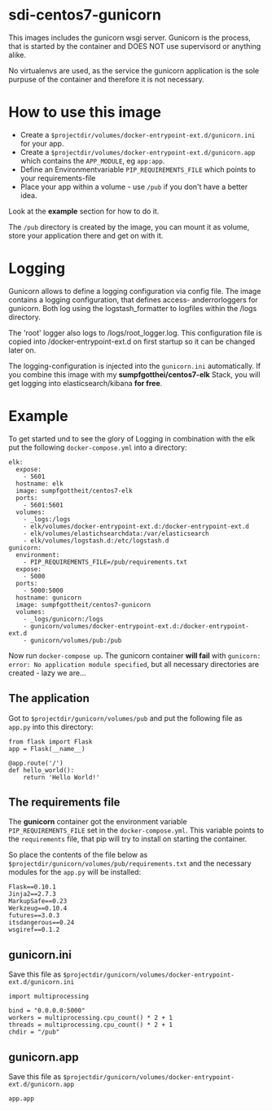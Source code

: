 # sdi-centos7-gunicorn

This images includes the gunicorn wsgi server. Gunicorn is the process, that is started by the container and DOES NOT use supervisord or anything alike.

No virtualenvs are used, as the service the gunicorn application is the sole purpuse of the container and therefore it is not necessary.

# How to use this image

* Create a `$projectdir/volumes/docker-entrypoint-ext.d/gunicorn.ini` for your app.
* Create a `$projectdir/volumes/docker-entrypoint-ext.d/gunicorn.app` which contains the `APP_MODULE`, eg `app:app`. 
* Define an Environmentvariable `PIP_REQUIREMENTS_FILE` which points to your requirements-file
* Place your app within a volume - use `/pub` if you don't have a better idea.

Look at the **example** section for how to do it.

The `/pub` directory is created by the image, you can mount it as volume, store your application there and get on with it.

# Logging

Gunicorn allows to define a logging configuration via config file. The image contains a logging configuration, that defines access- anderrorloggers for gunicorn. Both log using the logstash_formatter to logfiles within the /logs directory.

The 'root' logger also logs to /logs/root_logger.log. This configuration file is copied into /docker-entrypoint-ext.d on first startup so it can be changed later on.

The logging-configuration is injected into the `gunicorn.ini` automatically. If you combine this image with my **sumpfgotthei/centos7-elk** Stack, you will get logging into elasticsearch/kibana **for free**.

# Example

To get started und to see the glory of Logging in combination with the elk put the following `docker-compose.yml` into a directory:

```
elk:
  expose:
    - 5601
  hostname: elk
  image: sumpfgottheit/centos7-elk
  ports:
    - 5601:5601
  volumes:
    - _logs:/logs
    - elk/volumes/docker-entrypoint-ext.d:/docker-entrypoint-ext.d
    - elk/volumes/elastichsearchdata:/var/elasticsearch
    - elk/volumes/logstash.d:/etc/logstash.d
gunicorn:
  environment:
  	- PIP_REQUIREMENTS_FILE=/pub/requirements.txt
  expose:
    - 5000
  ports:
    - 5000:5000
  hostname: gunicorn
  image: sumpfgottheit/centos7-gunicorn
  volumes:
    - _logs/gunicorn:/logs
    - gunicorn/volumes/docker-entrypoint-ext.d:/docker-entrypoint-ext.d
    - gunicorn/volumes/pub:/pub
```

Now run `docker-compose up`. The gunicorn container **will fail** with `gunicorn: error: No application module specified`, but all necessary directories are created - lazy we are...

## The application

Got to `$projectdir/gunicorn/volumes/pub` and put the following file as `app.py` into this directory:

```
from flask import Flask
app = Flask(__name__)

@app.route('/')
def hello_world():
    return 'Hello World!'
```

## The requirements file

The **gunicorn** container got the environment variable `PIP_REQUIREMENTS_FILE` set in the `docker-compose.yml`. This variable points to the `requirements` file, that pip will try to install on starting the container. 

So place the contents of the file below as `$projectdir/gunicorn/volumes/pub/requirements.txt` and the necessary modules for the `app.py` will be installed:

```
Flask==0.10.1
Jinja2==2.7.3
MarkupSafe==0.23
Werkzeug==0.10.4
futures==3.0.3
itsdangerous==0.24
wsgiref==0.1.2
```

## gunicorn.ini

Save this file as `$projectdir/gunicorn/volumes/docker-entrypoint-ext.d/gunicorn.ini`

```
import multiprocessing

bind = "0.0.0.0:5000"
workers = multiprocessing.cpu_count() * 2 + 1
threads = multiprocessing.cpu_count() * 2 + 1
chdir = "/pub"
```

## gunicorn.app

Save this file as `$projectdir/gunicorn/volumes/docker-entrypoint-ext.d/gunicorn.app`

```
app.app
```

